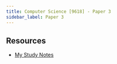 ```yaml
---
title: Computer Science [9618] - Paper 3
sidebar_label: Paper 3
---
```


## Resources

- [My Study Notes](my_study_notes)
